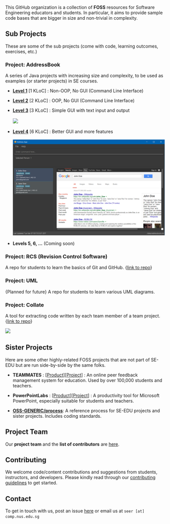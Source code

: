 This GitHub organization is a collection of **FOSS** resources for Software Engineering educators and students. 
In particular, it aims to provide sample code bases that are bigger in size and non-trivial in complexity.

## Sub Projects
These are some of the sub projects (come with code, learning outcomes, exercises, etc.) 

### Project: AddressBook 
A series of Java projects with increasing size and complexity, to be used as examples (or starter projects) in SE courses.

  * [**Level 1**](../../../addressbook-level1) [1 KLoC] : Non-OOP, No GUI (Command Line Interface)
  * [**Level 2**](../../../addressbook-level2) [2 KLoC] : OOP, No GUI (Command Line Interface)
  * [**Level 3**](../../../addressbook-level3) [3 KLoC] : Simple GUI with text input and output<br><br>
    <img src="https://github.com/se-edu/addressbook-level3/raw/master/doc/images/Ui.png" >
    
  * [**Level 4**](../../../addressbook-level4) [6 KLoC] : Better GUI and more features<br><br>
    <img src="https://github.com/se-edu/addressbook-level4/raw/master/docs/images/Ui.png" >
    
  * **Levels 5, 6, ...** (Coming soon)
  
### Project: RCS (Revision Control Software) 
A repo for students to learn the basics of Git and GitHub. {[link to repo](../../../rcs)}

### Project: UML 
{Planned for future} A repo for students to learn various UML diagrams. 

### Project: Collate
A tool for extracting code written by each team member of a team project. {[link to repo](../../../collate)}

<img src="https://github.com/se-edu/collate/raw/master/docs/images/collate-overview.gif" >

## Sister Projects
Here are some other highly-related FOSS projects that are not part of SE-EDU but are run side-by-side by the same folks.

* **TEAMMATES** : [[Product](https://teammatesv4.appspot.com)][[Project](https://github.com/teammates/teammates)] : 
  An online peer feedback management system for education. 
  Used by over 100,000 students and teachers.
* **PowerPointLabs** : 
  [[Product](http://PowerPointLabs.info)][[Project](https://github.com/powerpointlabs/powerpointlabs)] 
  : A productivity tool for Microsoft PowerPoint, especially suitable for students and teachers.
  
* [**OSS-GENERIC/process**](https://github.com/oss-generic/process): A reference process for SE-EDU projects 
  and sister projects. Includes coding standards.

## Project Team

Our **project team** and the **list of contributors** are [here](docs/Team.md).

## Contributing

We welcome code/content contributions and suggestions from students, instructors, and developers. Please kindly read through our [contributing guidelines](CONTRIBUTING.md) to get started.

## Contact 
To get in touch with us, post an issue [here](https://github.com/se-edu/main/issues) or email us at `seer [at] comp.nus.edu.sg`

